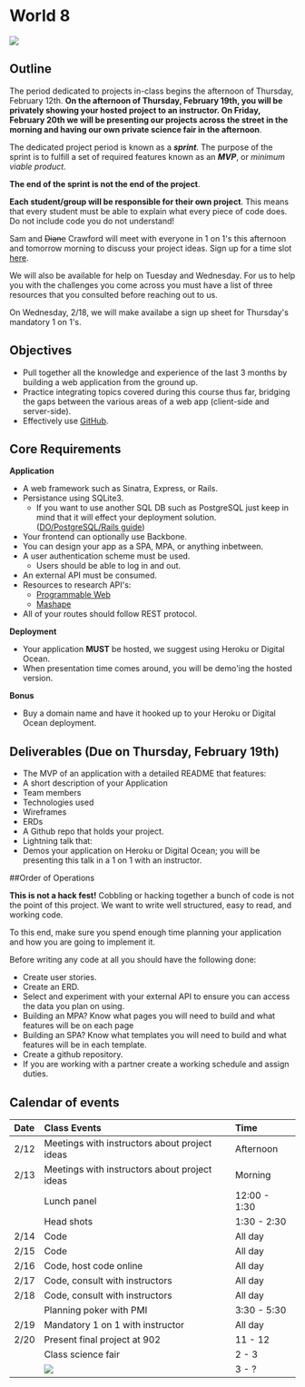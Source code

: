 # World 8
![](http://33.media.tumblr.com/0c9514dacfc46a6fc184e93ce61a4387/tumblr_mlo7mzdWq31rrftcdo1_500.gif)
## Outline

The period dedicated to projects in-class begins the afternoon of Thursday, February 12th. **On the afternoon of Thursday, February 19th, you will be privately showing your hosted project to an instructor. On Friday, February 20th we will be presenting our projects across the street in the morning and having our own private science fair in the afternoon**.

The dedicated project period is known as a ***sprint***. The purpose of the sprint is to fulfill a set of required features known as an ***MVP***, or *minimum viable product*.

**The end of the sprint is not the end of the project**.

**Each student/group will be responsible for their own project**. This means that every student must be able to explain what every piece of code does. Do not include code you do not understand!

Sam and ~~Diane~~ Crawford will meet with everyone in 1 on 1's this afternoon and tomorrow morning to discuss your project ideas. Sign up for a time slot [here](https://docs.google.com/spreadsheets/d/1VE0sFql2z2GWTtNrN-vW8LwLmUJDo-JcDN80PPDsuoo/edit?usp=sharing).

We will also be available for help on Tuesday and Wednesday. For us to help you with the challenges you come across you must have a list of three resources that you consulted before reaching out to us.

On Wednesday, 2/18, we will make availabe a sign up sheet for Thursday's mandatory 1 on 1's.

## Objectives

- Pull together all the knowledge and experience of the last 3 months by building a web application from the ground up.
- Practice integrating topics covered during this course thus far, bridging the gaps between the various areas of a web app (client-side and server-side).
- Effectively use [GitHub](https://help.github.com/categories/63/articles).

## Core Requirements

__Application__
- A web framework such as Sinatra, Express, or Rails.
- Persistance using SQLite3.
  * If you want to use another SQL DB such as PostgreSQL just keep in mind that it will effect your deployment solution. ([DO/PostgreSQL/Rails guide](https://www.digitalocean.com/community/tutorials/how-to-setup-ruby-on-rails-with-postgres))
- Your frontend can optionally use Backbone.
- You can design your app as a SPA, MPA, or anything inbetween.
- A user authentication scheme must be used.
  * Users should be able to log in and out.
- An external API must be consumed.
- Resources to research API's:
  * [Programmable Web](http://www.programmableweb.com/)
  * [Mashape](https://www.mashape.com/)
- All of your routes should follow REST protocol.

__Deployment__
- Your application **MUST** be hosted, we suggest using Heroku or Digital Ocean.
- When presentation time comes around, you will be demo'ing the hosted version.

__Bonus__
- Buy a domain name and have it hooked up to your Heroku or Digital Ocean deployment.


## Deliverables (Due on Thursday, February 19th)

- The MVP of an application with a detailed README that features:
- A short description of your Application
- Team members
- Technologies used
- Wireframes
- ERDs
- A Github repo that holds your project.
- Lightning talk that:
 - Demos your application on Heroku or Digital Ocean; you will be presenting this talk in a 1 on 1 with an instructor.


##Order of Operations

**This is not a hack fest!** Cobbling or hacking together a bunch of code is not the point of this project. We want to write well structured, easy to read, and working code.

To this end, make sure you spend enough time planning your application and how you are going to implement it.

Before writing any code at all you should have the following done:
- Create user stories.
- Create an ERD.
- Select and experiment with your external API to ensure you can access the data you plan on using.
- Building an MPA? Know what pages you will need to build and what features will be on each page
- Building an SPA? Know what templates you will need to build and what features will be in each template.
- Create a github repository.
- If you are working with a partner create a working schedule and assign duties.

## Calendar of events


| Date     | Class Events   | Time    |
|:--       |:--             |:--      |
| 2/12 | Meetings with instructors about project ideas | Afternoon |
| 2/13 | Meetings with instructors about project ideas | Morning |
|      | Lunch panel | 12:00 - 1:30 |
|      | Head shots | 1:30 - 2:30 |
| 2/14 | Code | All day |
| 2/15 | Code | All day |
| 2/16 | Code, host code online | All day |
| 2/17 | Code, consult with instructors | All day |
| 2/18 | Code, consult with instructors | All day
|      | Planning poker with PMI | 3:30 - 5:30 |
| 2/19 | Mandatory 1 on 1 with instructor | All day |
| 2/20 | Present final project at 902 | 11 - 12 |
|      | Class science fair | 2 - 3 |
|      | ![](http://static2.gamespot.com/uploads/ignore_jpg_scale_medium/357/3571857/2577946-9731864756-smb1_.gif) | 3 - ? |
